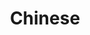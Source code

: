 ---
title: Chinese
crosslinks:
- translatorBOT
- ChineseLanguage
- translator
- China
- WorstOfModeration
- chineselanguage
- autotldr
- linguistics
- CCJ2
- whatisthisthing
- translation
- 2q3rp88
- languagelearning
- ExchangingLanguages
---